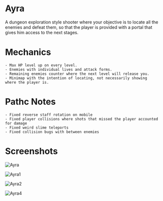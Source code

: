 # Ayra

A dungeon exploration style shooter where your objective is to locate all the enemies and defeat them, so that the player is provided with a portal that gives him access to the next stages.

# Mechanics

    - Max HP level up on every level.
    - Enemies with individual lives and attack forms.
    - Remaining enemies counter where the next level will release you.
    - Minimap with the intention of locating, not necessarily showing where the player is.

# Pathc Notes

    - Fixed reverse staff rotation on mobile
    - Fixed player collisions where shots that missed the player accounted for damage
    - Fixed weird slime teleports
    - Fixed collision bugs with between enemies

# Screenshots

![Ayra](https://github.com/matheusdm5/Ayra/assets/70769553/f6f6674c-933a-4d69-be98-9545ef303608)

![Ayra1](https://github.com/matheusdm5/Ayra/assets/70769553/ab4ea09d-1167-4c8a-ae07-b910efe57e1d)

![Ayra2](https://github.com/matheusdm5/Ayra/assets/70769553/69cb9977-590b-4d32-94ba-895530dd3584)

![Ayra4](https://github.com/matheusdm5/Ayra/assets/70769553/ec693de3-2ffc-46c4-baff-3dd25b5456e8)
